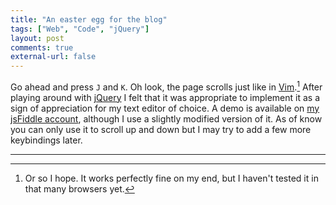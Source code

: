 ```yaml
---
title: "An easter egg for the blog"
tags: ["Web", "Code", "jQuery"]
layout: post
comments: true
external-url: false
---
```


Go ahead and press `J` and `K`. Oh look, the page scrolls just like in [Vim](http://www.vim.org/).[^20130331-1] After playing around with [jQuery](http://jquery.com/) I felt that it was appropriate to implement it as a sign of appreciation for my text editor of choice. A demo is available on [my jsFiddle account](http://jsfiddle.net/gummesson/Jyp98/), although I use a slightly modified version of it. As of know you can only use it to scroll up and down but I may try to add a few more keybindings later.

* * *

[^20130331-1]: Or so I hope. It works perfectly fine on my end, but I haven't tested it in that many browsers yet.

